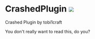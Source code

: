 # CrashedPlugin [![](https://jitpack.io/v/tobi1craft/CrashedPlugin.svg)](https://jitpack.io/#tobi1craft/CrashedPlugin)

Crashed Plugin by tobi1craft

You don't really want to read this, do you?
